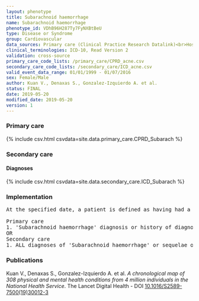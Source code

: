 ```yaml
---
layout: phenotype
title: Subarachnoid haemorrhage
name: Subarachnoid haemorrhage
phenotype_id: VDhB96H287Ty7FyNXBtBeU 
type: Disease or Syndrome
group: Cardiovascular
data_sources: Primary care (Clinical Practice Research Datalink)<br>Hospitalizations (Hospital Episode Statistics) 
clinical_terminologies: ICD-10, Read Version 2 
validation: cross-source
primary_care_code_lists: /primary_care/CPRD_acne.csv
secondary_care_code_lists: /secondary_care/ICD_acne.csv
valid_event_data_range: 01/01/1999 - 01/07/2016
sex: Female/Male
author: Kuan V., Denaxas S., Gonzalez-Izquierdo A. et al.
status: FINAL
date: 2019-05-20
modified_date: 2019-05-20
version: 1
---
```

### Primary care 
{% include csv.html csvdata=site.data.primary_care.CPRD_Subarach %}
### Secondary care 
#### Diagnoses 
{% include csv.html csvdata=site.data.secondary_care.ICD_Subarach %}
### Implementation 
<pre>At the specified date, a patient is defined as having had a 'Subarachnoid haemorrhage' IF they meet the criteria for any of the following on or before the specified date. The earliest date on which the individual meets any of the following criteria on or before the specified date is defined as the first event date:

Primary care
1. 'Subarachnoid haemorrhage' diagnosis or history of diagnosis during a consultation 
OR
Secondary care
1. ALL diagnoses of 'Subarachnoid haemorrhage' or sequelae of 'Subarachnoid haemorrhage' during a hospitalization</pre> 
 
### Publications 
Kuan V., Denaxas S., Gonzalez-Izquierdo A. et al. _A chronological map of 308 physical and mental health conditions from 4 million individuals in the National Health Service_. The Lancet Digital Health - DOI <a href='https://www.thelancet.com/journals/landig/article/PIIS2589-7500(19)30012-3/fulltext'>10.1016/S2589-7500(19)30012-3</a>
